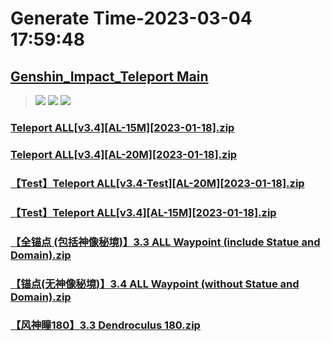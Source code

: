 # Generate Time-2023-03-04 17:59:48

## [Genshin_Impact_Teleport Main](https://github.com/Sam5440/Genshin_Impact_Teleport)

>![](https://komarev.com/ghpvc/?username=done439)
>![](https://komarev.com/ghpvc/?username=done438)
>![](https://komarev.com/ghpvc/?username=done437)

### [Teleport ALL[v3.4][AL-15M][2023-01-18].zip](https://raw.githubusercontent.com/Sam5440/Genshin_Impact_Teleport/download/AutoGeneratePoint/Points%28SortByItemKind%29%5Bver3.4%5D%5Bcn-en%5D%5B2023-01-18%5D/Teleport%20ALL%5Bv3.4%5D%5BAL-15M%5D%5B2023-01-18%5D.zip)

### [Teleport ALL[v3.4][AL-20M][2023-01-18].zip](https://raw.githubusercontent.com/Sam5440/Genshin_Impact_Teleport/download/AutoGeneratePoint/Points%28SortByItemKind%29%5Bver3.4%5D%5Bcn-en%5D%5B2023-01-18%5D/Teleport%20ALL%5Bv3.4%5D%5BAL-20M%5D%5B2023-01-18%5D.zip)

### [【Test】Teleport ALL[v3.4-Test][AL-20M][2023-01-18].zip](https://raw.githubusercontent.com/Sam5440/Genshin_Impact_Teleport/download/AutoGeneratePoint/Points%28SortByItemKind%29%5Bver3.4%5D%5Bcn-en%5D%5B2023-01-18%5D/%E3%80%90Test%E3%80%91Teleport%20ALL%5Bv3.4-Test%5D%5BAL-20M%5D%5B2023-01-18%5D.zip)

### [【Test】Teleport ALL[v3.4][AL-15M][2023-01-18].zip](https://raw.githubusercontent.com/Sam5440/Genshin_Impact_Teleport/download/AutoGeneratePoint/Points%28SortByItemKind%29%5Bver3.4%5D%5Bcn-en%5D%5B2023-01-18%5D/%E3%80%90Test%E3%80%91Teleport%20ALL%5Bv3.4%5D%5BAL-15M%5D%5B2023-01-18%5D.zip)

### [【全锚点 (包括神像秘境)】3.3  ALL Waypoint (include Statue and Domain).zip](https://raw.githubusercontent.com/Sam5440/Genshin_Impact_Teleport/download/AutoGeneratePoint/Points%28SortByItemKind%29%5Bver3.4%5D%5Bcn-en%5D%5B2023-01-18%5D/%E3%80%90%E5%85%A8%E9%94%9A%E7%82%B9%20%28%E5%8C%85%E6%8B%AC%E7%A5%9E%E5%83%8F%E7%A7%98%E5%A2%83%29%E3%80%913.3%20%20ALL%20Waypoint%20%28include%20Statue%20and%20Domain%29.zip)

### [【锚点(无神像秘境)】3.4 ALL Waypoint (without Statue and Domain).zip](https://raw.githubusercontent.com/Sam5440/Genshin_Impact_Teleport/download/AutoGeneratePoint/Points%28SortByItemKind%29%5Bver3.4%5D%5Bcn-en%5D%5B2023-01-18%5D/%E3%80%90%E9%94%9A%E7%82%B9%28%E6%97%A0%E7%A5%9E%E5%83%8F%E7%A7%98%E5%A2%83%29%E3%80%913.4%20ALL%20Waypoint%20%28without%20Statue%20and%20Domain%29.zip)

### [【风神瞳180】3.3 Dendroculus 180.zip](https://raw.githubusercontent.com/Sam5440/Genshin_Impact_Teleport/download/AutoGeneratePoint/Points%28SortByItemKind%29%5Bver3.4%5D%5Bcn-en%5D%5B2023-01-18%5D/%E3%80%90%E9%A3%8E%E7%A5%9E%E7%9E%B3180%E3%80%913.3%20Dendroculus%20180.zip)

